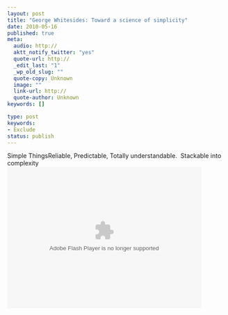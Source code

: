 ```yaml
---
layout: post
title: "George Whitesides: Toward a science of simplicity"
date: 2010-05-16
published: true
meta:
  audio: http://
  aktt_notify_twitter: "yes"
  quote-url: http://
  _edit_last: "1"
  _wp_old_slug: ""
  quote-copy: Unknown
  image: ""
  link-url: http://
  quote-author: Unknown
keywords: []

type: post
keywords:
- Exclude
status: publish
---
```

Simple ThingsReliable, Predictable, Totally understandable.  Stackable into complexity<object height="326" width="446"><param name="movie" value="http://video.ted.com/assets/player/swf/EmbedPlayer.swf" /><param name="allowFullScreen" value="true" /><param name="allowScriptAccess" value="always" /><param name="wmode" value="transparent" /><param name="bgColor" value="#ffffff" /> <param name="flashvars" value="vu=http://video.ted.com/talks/dynamic/GeorgeWhitesides_2010-medium.flv&su=http://images.ted.com/images/ted/tedindex/embed-posters/GeorgeWhitesides-2010.embed_thumbnail.jpg&vw=432&vh=240&ap=0&ti=845&introDuration=15330&adDuration=4000&postAdDuration=830&adKeys=talk=george_whitesides_toward_a_science_of_simplicity;year=2010;theme=the_creative_spark;theme=what_s_next_in_tech;theme=tales_of_invention;theme=medicine_without_borders;theme=technology_history_and_destiny;theme=inspired_by_nature;theme=design_like_you_give_a_damn;event=TED2010;&preAdTag=tconf.ted/embed;tile=1;sz=512x288;" /><embed allowfullscreen="true" src="http://video.ted.com/assets/player/swf/EmbedPlayer.swf" allowscriptaccess="always" wmode="transparent" type="application/x-shockwave-flash" height="326" flashvars="vu=http://video.ted.com/talks/dynamic/GeorgeWhitesides_2010-medium.flv&su=http://images.ted.com/images/ted/tedindex/embed-posters/GeorgeWhitesides-2010.embed_thumbnail.jpg&vw=432&vh=240&ap=0&ti=845&introDuration=15330&adDuration=4000&postAdDuration=830&adKeys=talk=george_whitesides_toward_a_science_of_simplicity;year=2010;theme=the_creative_spark;theme=what_s_next_in_tech;theme=tales_of_invention;theme=medicine_without_borders;theme=technology_history_and_destiny;theme=inspired_by_nature;theme=design_like_you_give_a_damn;event=TED2010;" pluginspace="http://www.macromedia.com/go/getflashplayer" width="446" bgcolor="#ffffff"></embed></object>
